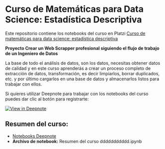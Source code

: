 # Curso de Matemáticas para Data Science: Estadística Descriptiva

Este repositorio contiene los notebooks del curso en Platzi [Curso de matemáticas para data science: estadística descriptiva](https://platzi.com/cursos/ingenieria-datos/)

**Proyecto Crear un Web Scrapper profesional siguiendo el flujo de trabajo de un Ingeniero de Datos**

La base de todo el análisis de datos, son los datos, necesitas obtener datos de calidad y en este curso aprenderás a crear un proceso completo de extracción de datos, transformación, es decir limpiarlos, borrar duplicados, etc. y por último cargarlos en una base de datos y almacenarlos listos para trabajar con ellos.

Si quieres utilizar Deepnote para trabajar con los notebooks del curso puedes dar clic al botón para registrarte:

[![View in Deepnote](https://deepnote.com/static/buttons/view-in-deepnote.svg)](https://deepnote.com/viewer/github/norvig/pytudes/blob/main/ipynb/Advent-2020.ipynb)

## Resumen del curso: 

* [Notebooks Deepnote](link)
* **Archivo de notebook:** Resumen del curso ddddddddddd.ipynb

